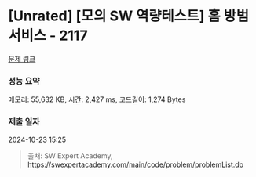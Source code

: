 # [Unrated] [모의 SW 역량테스트] 홈 방범 서비스 - 2117 

[문제 링크](https://swexpertacademy.com/main/code/problem/problemDetail.do?contestProbId=AV5V61LqAf8DFAWu) 

### 성능 요약

메모리: 55,632 KB, 시간: 2,427 ms, 코드길이: 1,274 Bytes

### 제출 일자

2024-10-23 15:25



> 출처: SW Expert Academy, https://swexpertacademy.com/main/code/problem/problemList.do